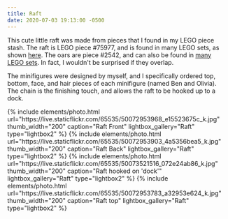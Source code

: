 ```yaml
---
title: Raft
date: 2020-07-03 19:13:00 -0500
---
```


This cute little raft was made from pieces that I found in my LEGO piece stash. The raft is LEGO piece #75977, and is found in many LEGO sets, as shown [here](https://www.bricklink.com/catalogItemIn.asp?P=30086&in=S). The oars are piece #2542, and can also be found in [many LEGO sets](https://www.bricklink.com/catalogItemIn.asp?P=2542&in=S). In fact, I wouldn't be surprised if they overlap.

The minifigures were designed by myself, and I specifically ordered top, bottom, face, and hair pieces of each minifigure (named Ben and Olivia). The chain is the finishing touch, and allows the raft to be hooked up to a dock.

<div class="text-center">
  {% include elements/photo.html
      url="https://live.staticflickr.com/65535/50072953968_e15523675c_k.jpg"
      thumb_width="200" caption="Raft Front" lightbox_gallery="Raft" type="lightbox2"
  %}
  {% include elements/photo.html
      url="https://live.staticflickr.com/65535/50072953903_4a5356bea5_k.jpg"
      thumb_width="200" caption="Raft Back" lightbox_gallery="Raft" type="lightbox2"
  %}
  {% include elements/photo.html
      url="https://live.staticflickr.com/65535/50073521516_072e24ab86_k.jpg"
      thumb_width="200" caption="Raft hooked on 'dock'" lightbox_gallery="Raft" type="lightbox2"
  %}
  {% include elements/photo.html
      url="https://live.staticflickr.com/65535/50072953783_a32953e624_k.jpg"
      thumb_width="200" caption="Raft top" lightbox_gallery="Raft" type="lightbox2"
  %}
</div>
